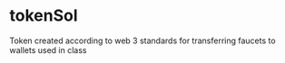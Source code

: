 # tokenSol
Token created according to web 3 standards for transferring faucets to wallets used in class
